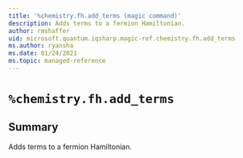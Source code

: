 ```yaml
---
title: '%chemistry.fh.add_terms (magic command)'
description: Adds terms to a fermion Hamiltonian.
author: rmshaffer
uid: microsoft.quantum.iqsharp.magic-ref.chemistry.fh.add_terms
ms.author: ryansha
ms.date: 01/24/2021
ms.topic: managed-reference
---
```


<!--
    NB: This file has been automatically generated from Microsoft.Quantum.Chemistry.Jupyter.dll,
        please do not manually edit it.

    [DEBUG] JSON source:
        {"Name": "%chemistry.fh.add_terms", "Documentation": {"Summary": "Adds terms to a fermion Hamiltonian.", "Full": null, "Description": null, "Remarks": null, "Examples": null, "SeeAlso": null}, "AssemblyName": "Microsoft.Quantum.Chemistry.Jupyter"}
-->

# `%chemistry.fh.add_terms`

## Summary

Adds terms to a fermion Hamiltonian.
